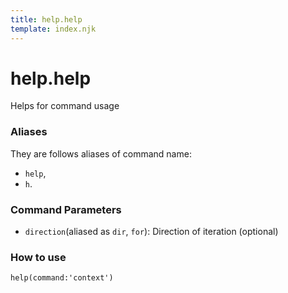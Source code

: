 ```yaml
---
title: help.help
template: index.njk
---
```

# help.help
Helps for command usage

### Aliases
They are follows aliases of command name: 
+ ```help```,  
+ ```h```.


### Command Parameters

+ ```direction```(aliased as ```dir```, ```for```): Direction of iteration (optional)


### How to use
```dps
help(command:'context')
```